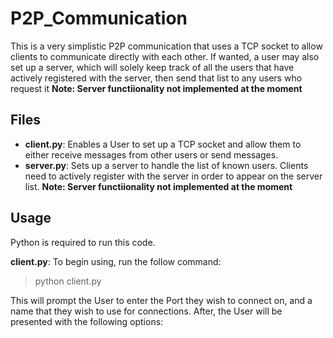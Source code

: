 # P2P_Communication

This is a very simplistic P2P communication that uses a TCP socket to allow clients to communicate directly with each other. If wanted, a user may also set up a server, which will solely keep track of all the users that have actively registered with the server, then send that list to any users who request it **Note: Server functiionality not implemented at the moment**

## Files

- **client.py**: Enables a User to set up a TCP socket and allow them to either receive messages from other users or send messages.
- **server.py**: Sets up a server to handle the list of known users. Clients need to actively register with the server in order to appear on the server list. **Note: Server functiionality not implemented at the moment**

## Usage

Python is required to run this code. 

**client.py**: To begin using, run the follow command:
> python client.py

This will prompt the User to enter the Port they wish to connect on, and a name that they wish to use for connections. After, the User will be presented with the following options:

